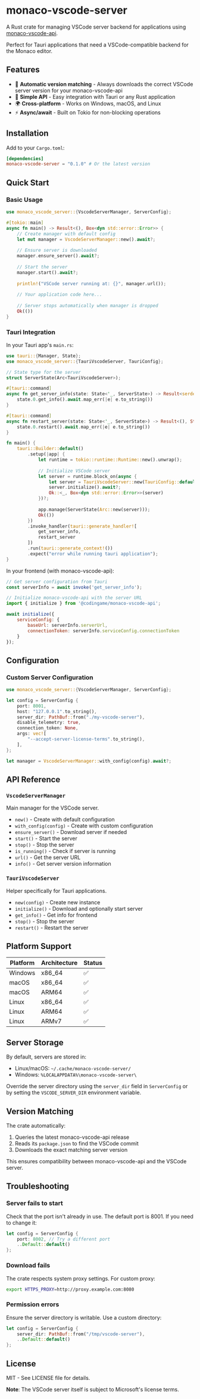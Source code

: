 # monaco-vscode-server

A Rust crate for managing VSCode server backend for applications using [monaco-vscode-api](https://github.com/CodinGame/monaco-vscode-api).

Perfect for Tauri applications that need a VSCode-compatible backend for the Monaco editor.

## Features

- 🔄 **Automatic version matching** - Always downloads the correct VSCode server version for your monaco-vscode-api
- 🚀 **Simple API** - Easy integration with Tauri or any Rust application
- 🌍 **Cross-platform** - Works on Windows, macOS, and Linux
- ⚡ **Async/await** - Built on Tokio for non-blocking operations

## Installation

Add to your `Cargo.toml`:

```toml
[dependencies]
monaco-vscode-server = "0.1.0" # Or the latest version
```

## Quick Start

### Basic Usage

```rust
use monaco_vscode_server::{VscodeServerManager, ServerConfig};

#[tokio::main]
async fn main() -> Result<(), Box<dyn std::error::Error>> {
    // Create manager with default config
    let mut manager = VscodeServerManager::new().await?;
    
    // Ensure server is downloaded
    manager.ensure_server().await?;
    
    // Start the server
    manager.start().await?;
    
    println!("VSCode server running at: {}", manager.url());
    
    // Your application code here...
    
    // Server stops automatically when manager is dropped
    Ok(())
}
```

### Tauri Integration

In your Tauri app's `main.rs`:

```rust
use tauri::{Manager, State};
use monaco_vscode_server::{TauriVscodeServer, TauriConfig};

// State type for the server
struct ServerState(Arc<TauriVscodeServer>);

#[tauri::command]
async fn get_server_info(state: State<'_, ServerState>) -> Result<serde_json::Value, String> {
    state.0.get_info().await.map_err(|e| e.to_string())
}

#[tauri::command]
async fn restart_server(state: State<'_, ServerState>) -> Result<(), String> {
    state.0.restart().await.map_err(|e| e.to_string())
}

fn main() {
    tauri::Builder::default()
        .setup(|app| {
            let runtime = tokio::runtime::Runtime::new().unwrap();
            
            // Initialize VSCode server
            let server = runtime.block_on(async {
                let server = TauriVscodeServer::new(TauriConfig::default()).await?;
                server.initialize().await?;
                Ok::<_, Box<dyn std::error::Error>>(server)
            })?;
            
            app.manage(ServerState(Arc::new(server)));
            Ok(())
        })
        .invoke_handler(tauri::generate_handler![
            get_server_info,
            restart_server
        ])
        .run(tauri::generate_context!())
        .expect("error while running tauri application");
}
```

In your frontend (with monaco-vscode-api):

```javascript
// Get server configuration from Tauri
const serverInfo = await invoke('get_server_info');

// Initialize monaco-vscode-api with the server URL
import { initialize } from '@codingame/monaco-vscode-api';

await initialize({
    serviceConfig: {
        baseUrl: serverInfo.serverUrl,
        connectionToken: serverInfo.serviceConfig.connectionToken
    }
});
```

## Configuration

### Custom Server Configuration

```rust
use monaco_vscode_server::{VscodeServerManager, ServerConfig};

let config = ServerConfig {
    port: 8001,
    host: "127.0.0.1".to_string(),
    server_dir: PathBuf::from("./my-vscode-server"),
    disable_telemetry: true,
    connection_token: None,
    args: vec![
        "--accept-server-license-terms".to_string(),
    ],
};

let manager = VscodeServerManager::with_config(config).await?;
```

## API Reference

### `VscodeServerManager`

Main manager for the VSCode server.

- `new()` - Create with default configuration
- `with_config(config)` - Create with custom configuration
- `ensure_server()` - Download server if needed
- `start()` - Start the server
- `stop()` - Stop the server
- `is_running()` - Check if server is running
- `url()` - Get the server URL
- `info()` - Get server version information

### `TauriVscodeServer`

Helper specifically for Tauri applications.

- `new(config)` - Create new instance
- `initialize()` - Download and optionally start server
- `get_info()` - Get info for frontend
- `stop()` - Stop the server
- `restart()` - Restart the server

## Platform Support

| Platform | Architecture | Status |
|----------|-------------|--------|
| Windows | x86_64 | ✅ |
| macOS | x86_64 | ✅ |
| macOS | ARM64 | ✅ |
| Linux | x86_64 | ✅ |
| Linux | ARM64 | ✅ |
| Linux | ARMv7 | ✅ |

## Server Storage

By default, servers are stored in:
- Linux/macOS: `~/.cache/monaco-vscode-server/`
- Windows: `%LOCALAPPDATA%\monaco-vscode-server\`

Override the server directory using the `server_dir` field in `ServerConfig` or by setting the `VSCODE_SERVER_DIR` environment variable.

## Version Matching

The crate automatically:
1. Queries the latest monaco-vscode-api release
2. Reads its `package.json` to find the VSCode commit
3. Downloads the exact matching server version

This ensures compatibility between monaco-vscode-api and the VSCode server.

## Troubleshooting

### Server fails to start

Check that the port isn't already in use. The default port is 8001.
If you need to change it:
```rust
let config = ServerConfig {
    port: 8002, // Try a different port
    ..Default::default()
};
```

### Download fails

The crate respects system proxy settings. For custom proxy:
```bash
export HTTPS_PROXY=http://proxy.example.com:8080
```

### Permission errors

Ensure the server directory is writable. Use a custom directory:
```rust
let config = ServerConfig {
    server_dir: PathBuf::from("/tmp/vscode-server"),
    ..Default::default()
};
```

## License

MIT - See LICENSE file for details.

**Note**: The VSCode server itself is subject to Microsoft's license terms.